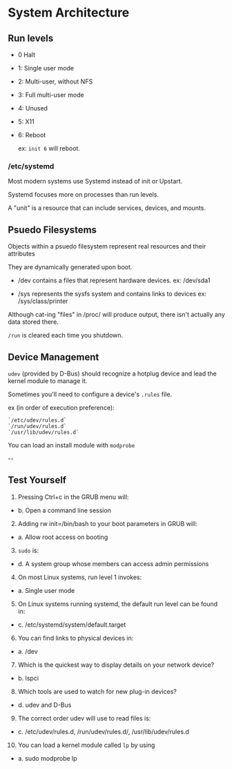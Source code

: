 # System Architecture
## Run levels

  - 0 Halt
  - 1: Single user mode
  - 2: Multi-user, without NFS
  - 3: Full multi-user mode
  - 4: Unused
  - 5: X11
  - 6: Reboot

    ex: `init 6` will reboot.


### /etc/systemd
Most modern systems use Systemd instead of init or Upstart.

Systemd focuses more on processes than run levels.

A "unit" is a resource that can include services, devices, and mounts.

## Psuedo Filesystems
Objects within a psuedo filesystem represent real resources and their attributes

They are dynamically generated upon boot.
 - /dev contains a files that represent hardware devices.
  ex: /dev/sda1

- /sys represents the sysfs system and contains links to devices
  ex: /sys/class/printer

Although cat-ing "files" in /proc/ will produce output, there isn't actually any data stored there.

`/run` is cleared each time you shutdown.

## Device Management
`udev` (provided by D-Bus) should recognize a hotplug device and lead the kernel module to manage it.

Sometimes you'll need to configure a device's `.rules` file.

ex (in order of execution preference):

    `/etc/udev/rules.d`
    `/run/udev/rules.d`
    `/usr/lib/udev/rules.d`

You can load an install module with `modprobe`

--
## Test Yourself
1. Pressing Ctrl+c in the GRUB menu will:
  * b. Open a command line session

2. Adding rw init=/bin/bash to your boot parameters in GRUB will:
  * a. Allow root access on booting

3. `sudo` is:
  * d. A system group whose members can access admin permissions

4. On most Linux systems, run level 1 invokes:
  * a. Single user mode

5. On Linux systems running systemd, the default run level can be found in:
  * c. /etc/systemd/system/default.target

6. You can find links to physical devices in:
  * a. /dev

7. Which is the quickest way to display details on your network device?
  * b. lspci

8. Which tools are used to watch for new plug-in devices?
  * d. udev and D-Bus

9. The correct order udev will use to read files is:
  * c. /etc/udev/rules.d, /run/udev/rules.d/, /usr/lib/udev/rules.d

10. You can load a kernel module called `lp` by using
  * a. sudo modprobe lp
